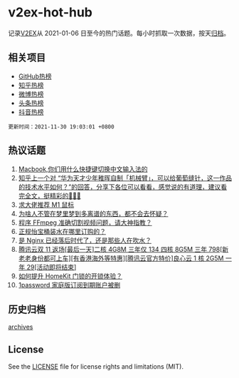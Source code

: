 # v2ex-hot-hub

 记录[V2EX](https://www.v2ex.com/)从 2021-01-06 日至今的热门话题。每小时抓取一次数据，按天[归档](archives)。
 
 ## 相关项目

- [GitHub热榜](https://github.com/snaildev/github-hot-hub)
- [知乎热榜](https://github.com/snaildev/zhihu-hot-hub)
- [微博热榜](https://github.com/snaildev/weibo-hot-hub)
- [头条热榜](https://github.com/snaildev/toutiao-hot-hub)
- [抖音热榜](https://github.com/snaildev/douyin-hot-hub)


 `更新时间：2021-11-30 19:03:01 +0800`

## 热议话题

1. [Macbook,你们用什么快捷键切换中文输入法的](https://www.v2ex.com/t/818939)
1. [知乎上一个对 “华为天才少年稚晖自制「机械臂」，可以给葡萄缝针，这一作品的技术水平如何？”的回答，分享下各位可以看看，感觉说的有道理，建议看完全文，挺精彩的🤣🤣🤣](https://www.v2ex.com/t/818919)
1. [求大佬推荐 M1 鼠标](https://www.v2ex.com/t/818904)
1. [为啥人不管在梦里梦到多离谱的东西，都不会去怀疑？](https://www.v2ex.com/t/818999)
1. [程序 FFmpeg 准确切割视频问题，请大神指教？](https://www.v2ex.com/t/818943)
1. [正规怡宝桶装水在哪里订购的？](https://www.v2ex.com/t/818962)
1. [是 Nginx 已经落后时代了，还是那些人在吹水？](https://www.v2ex.com/t/818960)
1. [腾讯云双 11 返场[最后一天]二核 4G8M 三年仅 134 四核 8G5M 三年 798[新老老身份都可上车][有香港海外等特惠][腾讯云官方特价]良心云 1 核 2G5M 一年 29[活动即将结束]](https://www.v2ex.com/t/818912)
1. [如何提升 HomeKit 门锁的开锁体验？](https://www.v2ex.com/t/818910)
1. [1password 家庭版订阅到期账户被删](https://www.v2ex.com/t/818989)

## 历史归档

[archives](archives)

## License

See the [LICENSE](LICENSE) file for license rights and limitations (MIT).
